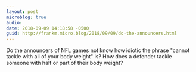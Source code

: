 ```yaml
---
layout: post
microblog: true
audio: 
date: 2018-09-09 14:18:58 -0500
guid: http://frankm.micro.blog/2018/09/09/do-the-announcers.html
---
```

Do the announcers of NFL games not know how idiotic the phrase "cannot tackle with all of your body weight" is? How does a defender tackle someone with half or part of their body weight? 
